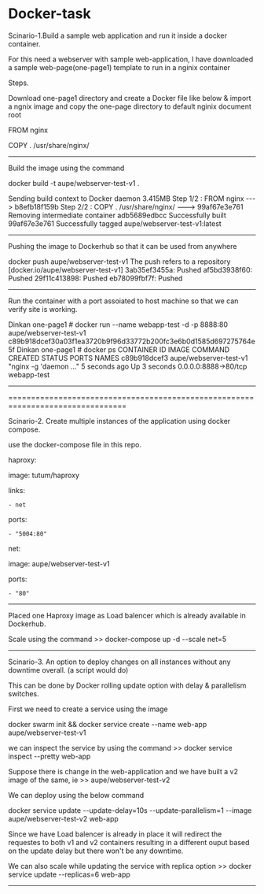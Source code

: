 # Docker-task

Scinario-1.Build a sample web application and run it inside a docker container.

For this need a webserver with sample web-application, I have downloaded a sample web-page(one-page1) template to run in a nginix container

Steps.

Download one-page1 directory and create a Docker file like below & import a ngnix image and copy the one-page directory to default nginix document root

FROM nginx

COPY . /usr/share/nginx/

-------------------------------------------------------------------
Build the image using the command 

docker build -t aupe/webserver-test-v1 .

Sending build context to Docker daemon  3.415MB
Step 1/2 : FROM nginx
 ---> b8efb18f159b
Step 2/2 : COPY . /usr/share/nginx/
 ---> 99af67e3e761
Removing intermediate container adb5689edbcc
Successfully built 99af67e3e761
Successfully tagged aupe/webserver-test-v1:latest

---------------------------------------------------------------------

Pushing the image to Dockerhub so that it can be used from anywhere 

docker push aupe/webserver-test-v1
The push refers to a repository [docker.io/aupe/webserver-test-v1]
3ab35ef3455a: Pushed 
af5bd3938f60: Pushed 
29f11c413898: Pushed 
eb78099fbf7f: Pushed 

-------------------------------------------------------------------------

Run the container with a port assoiated to host machine so that we can verify site is working.

Dinkan one-page1 # docker run --name webapp-test -d -p 8888:80 aupe/webserver-test-v1
c89b918dcef30a03f1ea3720b9f96d33772b200fc3e6b0d1585d697275764e5f
Dinkan one-page1 # docker ps 
CONTAINER ID        IMAGE                    COMMAND                  CREATED             STATUS              PORTS                  NAMES
c89b918dcef3        aupe/webserver-test-v1   "nginx -g 'daemon ..."   5 seconds ago       Up 3 seconds        0.0.0.0:8888->80/tcp   webapp-test

--------------------------------------------------------------------------------

================================================================================

Scinario-2. Create multiple instances of the application using docker compose.

use the docker-compose file in this repo. 

haproxy:
  
  image: tutum/haproxy
  
  links:
  
    - net
  
  ports:
    
    - "5004:80"

net:

  image: aupe/webserver-test-v1

  ports:

    - "80"

---------------------------------------------------------------------------------


Placed one Haproxy image as Load balencer which is already available in Dockerhub.

Scale using the command >> docker-compose up -d --scale net=5

--------------------------------------------------------------------

Scinario-3. An option to deploy changes on all instances without any downtime overall. (a script would do)

This can be done by Docker rolling update option with delay & parallelism switches.

First we need to create a service using the image

 docker swarm init && docker service create --name web-app aupe/webserver-test-v1 

 we can inspect the service by using the command >> docker service inspect --pretty web-app

Suppose there is change in the web-application and we have built a v2 image of the same, ie >> aupe/webserver-test-v2

We can deploy using the below command 

docker service update --update-delay=10s --update-parallelism=1 --image aupe/webserver-test-v2 web-app

Since we have Load balencer is already in place it will redirect the requestes to both v1 and v2 containers resulting in a different ouput based on the update delay but there won't be any downtime.

We can also scale while updating the service with replica option >> docker service update --replicas=6 web-app

---------------------------------------------------------------------------------------------------------
